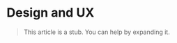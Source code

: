 # Design and UX

<blockquote class='stub-quote'>This article is a stub. You can help by expanding it. <!-- TODO --></blockquote>
